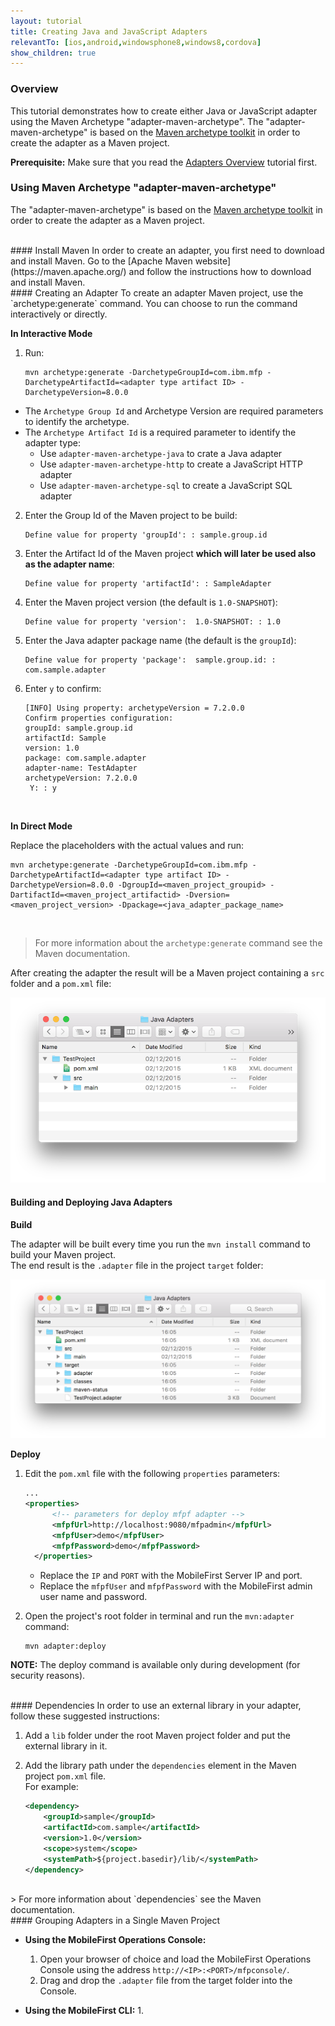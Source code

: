 ```yaml
---
layout: tutorial
title: Creating Java and JavaScript Adapters
relevantTo: [ios,android,windowsphone8,windows8,cordova]
show_children: true
---
```


### Overview
This tutorial demonstrates how to create either Java or JavaScript adapter using the Maven Archetype "adapter-maven-archetype".
The "adapter-maven-archetype" is based on the [Maven archetype toolkit](https://maven.apache.org/guides/introduction/introduction-to-archetypes.html) in order to create the adapter as a Maven project.

**Prerequisite:**  Make sure that you read the [Adapters Overview](../adapters-overview) tutorial first.</span>

### Using Maven Archetype "adapter-maven-archetype"
The "adapter-maven-archetype" is based on the [Maven archetype toolkit](https://maven.apache.org/guides/introduction/introduction-to-archetypes.html) in order to create the adapter as a Maven project.

</br>
#### Install Maven
In order to create an adapter, you first need to download and install Maven. Go to the [Apache Maven website](https://maven.apache.org/) and follow the instructions how to download and install Maven.

</br>
#### Creating an Adapter
To create an adapter Maven project, use the `archetype:generate` command.
You can choose to run the command interactively or directly.

**In Interactive Mode**

1. Run:

    ```shell
    mvn archetype:generate -DarchetypeGroupId=com.ibm.mfp -DarchetypeArtifactId=<adapter type artifact ID> -DarchetypeVersion=8.0.0
    ```
  * The `Archetype Group Id` and Archetype Version are required parameters to identify the archetype.
  * The `Archetype Artifact Id` is a required parameter to identify the adapter type:
     * Use `adapter-maven-archetype-java` to crate a Java adapter
     * Use `adapter-maven-archetype-http` to create a JavaScript HTTP adapter
     * Use `adapter-maven-archetype-sql` to create a JavaScript SQL adapter  

2. Enter the Group Id of the Maven project to be build:

    ```shell
    Define value for property 'groupId': : sample.group.id
    ```

3. Enter the Artifact Id of the Maven project **which will later be used also as the adapter name**:

    ```shell
    Define value for property 'artifactId': : SampleAdapter
    ```

4. Enter the Maven project version (the default is `1.0-SNAPSHOT`):

    ```shell
    Define value for property 'version':  1.0-SNAPSHOT: : 1.0
    ```

5. Enter the Java adapter package name (the default is the `groupId`):

    ```shell
    Define value for property 'package':  sample.group.id: : com.sample.adapter
    ```

6. Enter `y` to confirm:

    ```shell
    [INFO] Using property: archetypeVersion = 7.2.0.0
    Confirm properties configuration:
    groupId: sample.group.id
    artifactId: Sample
    version: 1.0
    package: com.sample.adapter
    adapter-name: TestAdapter
    archetypeVersion: 7.2.0.0
     Y: : y
    ```
<br/>

**In Direct Mode**

Replace the placeholders with the actual values and run:

```shell
mvn archetype:generate -DarchetypeGroupId=com.ibm.mfp -DarchetypeArtifactId=<adapter type artifact ID> -DarchetypeVersion=8.0.0 -DgroupId=<maven_project_groupid> -DartifactId=<maven_project_artifactid> -Dversion=<maven_project_version> -Dpackage=<java_adapter_package_name>
```

<br/>

>For more information about the `archetype:generate` command see the Maven documentation.

After creating the adapter the result will be a Maven project containing a `src` folder and a `pom.xml` file:

![mvn-adapter](java-adapter-structrue.png)

#### Building and Deploying Java Adapters
**Build**

The adapter will be built every time you run the `mvn install` command to build your Maven project.  
The end result is the `.adapter` file in the project `target` folder:

![java-adapter-result](java-adapter-result.png)

**Deploy**

1. Edit the `pom.xml` file with the following `properties` parameters:

      ```xml
      ...
      <properties>
    		<!-- parameters for deploy mfpf adapter -->
    		<mfpfUrl>http://localhost:9080/mfpadmin</mfpfUrl>
    		<mfpfUser>demo</mfpfUser>
    		<mfpfPassword>demo</mfpfPassword>
    	</properties>
      ```
   * Replace the `IP` and `PORT` with the MobileFirst Server IP and port.
   * Replace the `mfpfUser` and `mfpfPassword` with the MobileFirst admin user name and password.  
2. Open the project's root folder in terminal and run the `mvn:adapter` command:

      ```shell
      mvn adapter:deploy
      ```
**NOTE:** The deploy command is available only during development (for security reasons).

</br>
#### Dependencies
In order to use an external library in your adapter, follow these suggested instructions:

1. Add a `lib` folder under the root Maven project folder and put the external library in it.
2. Add the library path under the `dependencies` element in the Maven project `pom.xml` file.  
For example:

    ```xml
    <dependency>
        <groupId>sample</groupId>
        <artifactId>com.sample</artifactId>
        <version>1.0</version>
        <scope>system</scope>
        <systemPath>${project.basedir}/lib/</systemPath>
    </dependency>
    ```

</br>
> For more information about `dependencies` see the Maven documentation.

</br>
#### Grouping Adapters in a Single Maven Project




* **Using the MobileFirst Operations Console:**
  1. Open your browser of choice and load the MobileFirst Operations Console using the address `http://<IP>:<PORT>/mfpconsole/`.  
  2. Drag and drop the `.adapter` file from the target folder into the Console.

* **Using the MobileFirst CLI:**
  1.
